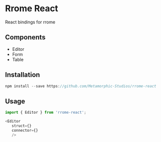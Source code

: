 # Rrome React

React bindings for rrome

## Components

- Editor
- Form
- Table

## Installation

```javascript
npm install --save https://github.com/Metamorphic-Studios/rrome-react
```

## Usage

```javascript
import { Editor } from 'rrome-react';

<Editor
   struct={}
   connector={}
   />

```
